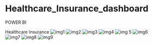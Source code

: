 # Healthcare_Insurance_dashboard
POWER BI

Healthcare Insurance
![img1](https://github.com/user-attachments/assets/34ed6b06-f5bb-40f0-858d-69d7507c260d)
![img2](https://github.com/user-attachments/assets/537a11b6-81fb-4cb9-8f6b-7f22f18bfeb0)
![img3](https://github.com/user-attachments/assets/e610926a-8d37-43e1-bb64-16303acdb1f3)
![img4](https://github.com/user-attachments/assets/bd075e6c-e34a-4803-a56c-82cdaa54a333)
![img 5](https://github.com/user-attachments/assets/ac3721e5-0733-404c-acbb-28cddd51109f)
![img6](https://github.com/user-attachments/assets/82ae8afe-2f74-474f-8785-59b6e346b858)
![img7](https://github.com/user-attachments/assets/681e68d1-585a-4223-bbc1-662fb06e29ac)
![img8](https://github.com/user-attachments/assets/8008e056-6688-4f58-8258-925ba98a068a)
![img9](https://github.com/user-attachments/assets/4b26477f-9293-4d60-bfa1-58f4636ffe01)
